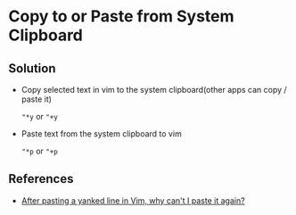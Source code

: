 # Copy to or Paste from System Clipboard

## Solution
* Copy selected text in vim to the system clipboard(other apps can copy / paste it)

  `"*y` or `"+y`

* Paste text from the system clipboard to vim

  `"*p` or `"+p`


## References
* [After pasting a yanked line in Vim, why can't I paste it again?](https://stackoverflow.com/questions/25267062/after-pasting-a-yanked-line-in-vim-why-cant-i-paste-it-again)
